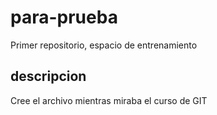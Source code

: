 # para-prueba
Primer repositorio, espacio de entrenamiento

## descripcion
Cree el archivo mientras miraba el curso de GIT
